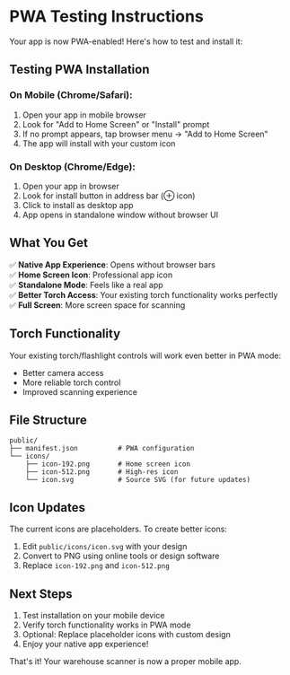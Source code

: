 # PWA Testing Instructions

Your app is now PWA-enabled! Here's how to test and install it:

## Testing PWA Installation

### On Mobile (Chrome/Safari):
1. Open your app in mobile browser
2. Look for "Add to Home Screen" or "Install" prompt
3. If no prompt appears, tap browser menu → "Add to Home Screen"
4. The app will install with your custom icon

### On Desktop (Chrome/Edge):
1. Open your app in browser
2. Look for install button in address bar (⊕ icon)
3. Click to install as desktop app
4. App opens in standalone window without browser UI

## What You Get

✅ **Native App Experience**: Opens without browser bars  
✅ **Home Screen Icon**: Professional app icon  
✅ **Standalone Mode**: Feels like a real app  
✅ **Better Torch Access**: Your existing torch functionality works perfectly  
✅ **Full Screen**: More screen space for scanning  

## Torch Functionality

Your existing torch/flashlight controls will work even better in PWA mode:
- Better camera access
- More reliable torch control
- Improved scanning experience

## File Structure

```
public/
├── manifest.json          # PWA configuration
└── icons/
    ├── icon-192.png       # Home screen icon
    ├── icon-512.png       # High-res icon
    └── icon.svg           # Source SVG (for future updates)
```

## Icon Updates

The current icons are placeholders. To create better icons:
1. Edit `public/icons/icon.svg` with your design
2. Convert to PNG using online tools or design software
3. Replace `icon-192.png` and `icon-512.png`

## Next Steps

1. Test installation on your mobile device
2. Verify torch functionality works in PWA mode
3. Optional: Replace placeholder icons with custom design
4. Enjoy your native app experience!

That's it! Your warehouse scanner is now a proper mobile app.